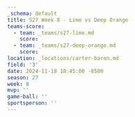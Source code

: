 ```yaml
---
_schema: default
title: S27 Week 8 - Lime vs Deep Orange
teams-score:
  - team: _teams/s27-lime.md
    score:
  - team: _teams/s27-deep-orange.md
    score:
location: _locations/carter-baron.md
field: '3'
date: 2024-11-10 10:45:00 -0500
season: 27
week: 8
mvp: ''
game-ball: ''
sportsperson: ''
---
```

